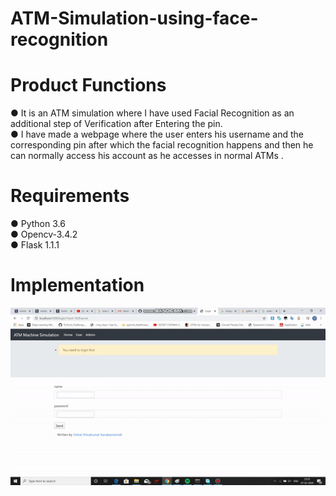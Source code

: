 # ATM-Simulation-using-face-recognition
# Product Functions
  ●	It is an ATM simulation where I have used Facial Recognition as an additional step of Verification after Entering the pin.<br/>
  ●	I have made a webpage where the user enters his username and the corresponding pin after which the facial recognition happens and then     he can normally access his account as he accesses in normal ATMs .<br/>
# Requirements
  ●	Python 3.6 <br/>
  ● Opencv-3.4.2 <br/>
  ● Flask 1.1.1 <br/>
# Implementation
![alt text](implementation.gif)<br/>

  


  
